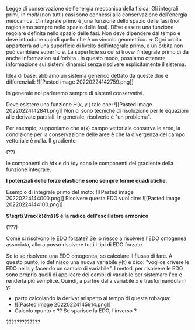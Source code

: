 Legge di conservazione dell'energia meccanica della fisica. Gli integrali primi, in _molti_ (non tutti) casi sono connessi alla conservazione dell'energia meccanica. L'ìintegrale primo è juna funzione dello spazio delle fasi (noi ragioniamo sempre nello spazio delle fasi). DEve essere una funzione regolare definita nello spazio delle fasi. Non deve dipendere dal tempo e deve introdurre qujndi quello che è un vincolo geometrico. => Ogni orbita apparterrà ad una superficie di livello dell'integrale primo, e un orbita non può cambiare superficie. La superficie su cui si trovw l'integrale primo ci da anche informazion sull'orbita . In questo modo, possiamo ottenere informazione sui sistemi dinamici senza risolvere esplicitamente il sistema.

Idea di base: abbiamo un sistema generico dettato da queste due e differenziali:
![[Pasted image 20220224142759.png]]

In generale noi parleremo sempre di sistemi conservativi.

Deve esistere una funzione H(x, y ) tale che:
![[Pasted image 20220224142841.png]]
Non ci sono tecniche di risoluzione per le equazioni alle derivate parziali. In generale, risolverle è "un problema".

Per esempio, supponiamo che a(x) campo vettoriale conserva le aree, la condizione per la conservazione delle aree è che la divergenza del campo vettoriale è nulla.
Il gradiente 

(??)

le componenti dh /dx e dh /dy sono le componenti del gradiente della funzione integrale.

__I potenziali delle forze elastiche sono sempre forme quadratiche.__

Esempio di integrale primo del moto:
![[Pasted image 20220224144000.png]]
Risolvere questa EDO vuol dire:
![[Pasted image 20220224144100.png]]

**$\sqrt{\frac{k}{m}}$ è la radice dell'oscillatore armonico**


(???)

Come si risolvono le EDO forzate? Se io riesco a risolvere l'EDO omogenea associata, allora posso risolvere tutti i tipi di EDO forzate.

Se io so risolvere una EDO omogenea, so calcolare il flusso di fare. A questo punto, io definisco una nuova variabile y(t) e dico: "voglios crivere le EDO nella y facendo un cambio di variabile".  I metodi per risolvere le EDO sono proprio quelli di applicare dei cambi di variabile per sistemare l'eq e renderla più semplice. Quindi, a partire dalla variabile x e trasformandola in y:

- parto calcolando la derivat arispetto al tempo di questa robaqua:
- ![[Pasted image 20220224145914.png]]
- Calcolo xpunto e ??
Se sparisce la EDO, l'inverso ?

?????????????

